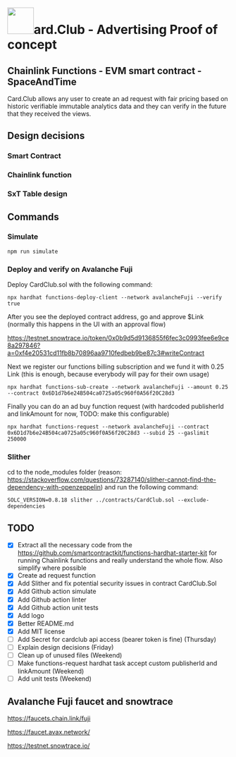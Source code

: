 #  <img src="https://github.com/card-club/advertising-evm-contract/assets/3293323/b16dfaba-961d-4cbd-886f-9b10cf58b10f" width=60>ard.Club - Advertising Proof of concept

## Chainlink Functions - EVM smart contract - SpaceAndTime
Card.Club allows any user to create an ad request with fair pricing based on historic verifiable immutable analytics data and they can verify in the future that they received the views. 

## Design decisions

### Smart Contract

### Chainlink function

### SxT Table design

## Commands

### Simulate

```
npm run simulate
```

### Deploy and verify on Avalanche Fuji

Deploy CardClub.sol with the following command:

```
npx hardhat functions-deploy-client --network avalancheFuji --verify true
```

After you see the deployed contract address, go and approve $Link (normally this happens in the UI with an approval flow)

https://testnet.snowtrace.io/token/0x0b9d5d9136855f6fec3c0993fee6e9ce8a297846?a=0xf4e20531cd11fb8b70896aa9710fedbeb9be87c3#writeContract

Next we register our functions billing subscription and we fund it with 0.25 Link (this is enough, because everybody will pay for their own usage)

```
npx hardhat functions-sub-create --network avalancheFuji --amount 0.25 --contract 0x6D1d7b6e24B504ca0725a05c960f0A56f20C28d3
```

Finally you can do an ad buy function request (with hardcoded publisherId and linkAmount for now, TODO: make this configurable)

```
npx hardhat functions-request --network avalancheFuji --contract 0x6D1d7b6e24B504ca0725a05c960f0A56f20C28d3 --subid 25 --gaslimit 250000
```

### Slither

cd to the node_modules folder (reason: https://stackoverflow.com/questions/73287140/slither-cannot-find-the-dependency-with-openzeppelin) and run the following command:

```
SOLC_VERSION=0.8.18 slither ../contracts/CardClub.sol --exclude-dependencies
```

## TODO

- [x] Extract all the necessary code from the https://github.com/smartcontractkit/functions-hardhat-starter-kit for running Chainlink functions and really understand the whole flow. Also simplify where possible
- [x] Create ad request function
- [x] Add Slither and fix potential security issues in contract CardClub.Sol
- [x] Add Github action simulate
- [x] Add Github action linter
- [x] Add Github action unit tests
- [x] Add logo
- [x] Better README.md
- [x] Add MIT license
- [ ] Add Secret for cardclub api access (bearer token is fine) (Thursday)
- [ ] Explain design decisions (Friday)
- [ ] Clean up of unused files (Weekend)
- [ ] Make functions-request hardhat task accept custom publisherId and linkAmount (Weekend)
- [ ] Add unit tests (Weekend)

## Avalanche Fuji faucet and snowtrace

https://faucets.chain.link/fuji

https://faucet.avax.network/

https://testnet.snowtrace.io/
